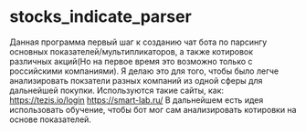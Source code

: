 # stocks_indicate_parser
Данная программа первый шаг к созданию чат бота по парсингу основных показателей/мультипликаторов, а также котировок различных акций(Но на первое время это возможно 
только с российскими компаниями). Я делаю это для того, чтобы было легче анализировать покзатели разных компаний из одной сферы для дальнейшей покупки.
Используются такие сайты, как:
https://tezis.io/login
https://smart-lab.ru/
В дальнейшем есть идея использовать обучение, чтобы бот мог сам анализировать котировки на основе показателей.
